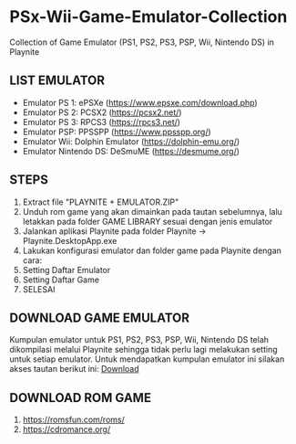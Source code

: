 # PSx-Wii-Game-Emulator-Collection
Collection of Game Emulator (PS1, PS2, PS3, PSP, Wii, Nintendo DS) in Playnite

## LIST EMULATOR
- Emulator PS 1: ePSXe (https://www.epsxe.com/download.php)
- Emulator PS 2: PCSX2 (https://pcsx2.net/)
- Emulator PS 3: RPCS3 (https://rpcs3.net/)
- Emulator PSP: PPSSPP (https://www.ppsspp.org/)
- Emulator Wii: Dolphin Emulator (https://dolphin-emu.org/)
- Emulator Nintendo DS: DeSmuME (https://desmume.org/)

## STEPS
1. Extract file "PLAYNITE + EMULATOR.ZIP"
2. Unduh rom game yang akan dimainkan pada tautan sebelumnya, lalu letakkan pada folder GAME LIBRARY sesuai dengan jenis emulator
3. Jalankan aplikasi Playnite pada folder Playnite -> Playnite.DesktopApp.exe
4. Lakukan konfigurasi emulator dan folder game pada Playnite dengan cara:
5. Setting Daftar Emulator
6. Setting Daftar Game
7. SELESAI

## DOWNLOAD GAME EMULATOR
Kumpulan emulator untuk PS1, PS2, PS3, PSP, Wii, Nintendo DS telah dikompilasi melalui Playnite sehingga tidak perlu lagi melakukan setting untuk setiap emulator. Untuk mendapatkan kumpulan emulator ini silakan akses tautan berikut ini: [Download](https://produk.myr.id/catalog/game-emulator-ps1-ps2-ps3-psp-wii-nintendo-ds-in-playnite)

## DOWNLOAD ROM GAME
1. https://romsfun.com/roms/
2. https://cdromance.org/
